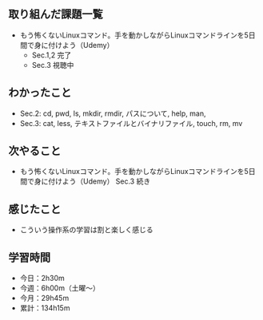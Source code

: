 ## 取り組んだ課題一覧
- もう怖くないLinuxコマンド。手を動かしながらLinuxコマンドラインを5日間で身に付けよう（Udemy）
    - Sec.1,2 完了
    - Sec.3 視聴中
## わかったこと
- Sec.2: cd, pwd, ls, mkdir, rmdir, パスについて, help, man,
- Sec.3: cat, less, テキストファイルとバイナリファイル, touch, rm, mv
## 次やること
- もう怖くないLinuxコマンド。手を動かしながらLinuxコマンドラインを5日間で身に付けよう（Udemy） Sec.3 続き
## 感じたこと
- こういう操作系の学習は割と楽しく感じる
## 学習時間
- 今日：2h30m
- 今週：6h00m（土曜〜）
- 今月：29h45m
- 累計：134h15m
